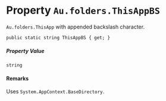 # Property `Au.folders.ThisAppBS`

`Au.folders.ThisApp` with appended backslash character.

```
public static string ThisAppBS { get; }
```

##### Property Value

`string`

#### Remarks

Uses `System.AppContext.BaseDirectory`.